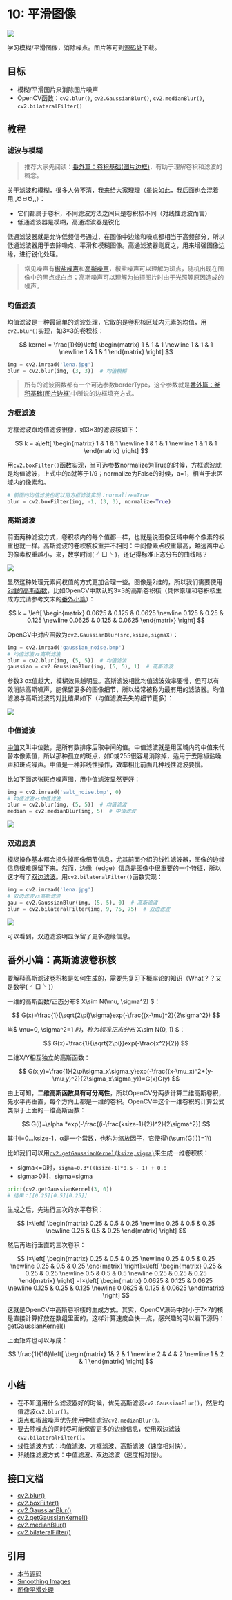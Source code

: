 # 10: 平滑图像

![](http://blog.codec.wang/cv2_bilateral_vs_gaussian.jpg)

学习模糊/平滑图像，消除噪点。图片等可到[源码处]()下载。

## 目标

* 模糊/平滑图片来消除图片噪声
* OpenCV函数：`cv2.blur()`, `cv2.GaussianBlur()`, `cv2.medianBlur()`, `cv2.bilateralFilter()`

## 教程

### 滤波与模糊

> 推荐大家先阅读：[番外篇：卷积基础\(图片边框\)](/Extra-08-Padding-and-Convolution/)，有助于理解卷积和滤波的概念。

关于滤波和模糊，很多人分不清，我来给大家理理（虽说如此，我后面也会混着用,,ԾㅂԾ,,）：

* 它们都属于卷积，不同滤波方法之间只是卷积核不同（对线性滤波而言）
* 低通滤波器是模糊，高通滤波器是锐化

低通滤波器就是允许低频信号通过，在图像中边缘和噪点都相当于高频部分，所以低通滤波器用于去除噪点、平滑和模糊图像。高通滤波器则反之，用来增强图像边缘，进行锐化处理。

> 常见噪声有[椒盐噪声](https://baike.baidu.com/item/%E6%A4%92%E7%9B%90%E5%99%AA%E5%A3%B0/3455958?fr=aladdin)和[高斯噪声](https://baike.baidu.com/item/%E9%AB%98%E6%96%AF%E5%99%AA%E5%A3%B0)，椒盐噪声可以理解为斑点，随机出现在图像中的黑点或白点；高斯噪声可以理解为拍摄图片时由于光照等原因造成的噪声。

### 均值滤波

均值滤波是一种最简单的滤波处理，它取的是卷积核区域内元素的均值，用`cv2.blur()`实现，如3×3的卷积核：

$$
kernel = \frac{1}{9}\left[
 \begin{matrix}
   1 & 1 & 1 \newline
   1 & 1 & 1 \newline
   1 & 1 & 1
  \end{matrix}
  \right]
$$

```python
img = cv2.imread('lena.jpg')
blur = cv2.blur(img, (3, 3))  # 均值模糊
```

> 所有的滤波函数都有一个可选参数borderType，这个参数就是[番外篇：卷积基础\(图片边框\)](/Extra-08-Padding-and-Convolution/)中所说的边框填充方式。

### 方框滤波

方框滤波跟均值滤波很像，如3×3的滤波核如下：

$$
k = a\left[
 \begin{matrix}
   1 & 1 & 1 \newline
   1 & 1 & 1 \newline
   1 & 1 & 1
  \end{matrix}
  \right]
$$

用`cv2.boxFilter()`函数实现，当可选参数normalize为True的时候，方框滤波就是均值滤波，上式中的a就等于1/9；normalize为False的时候，a=1，相当于求区域内的像素和。

```python
# 前面的均值滤波也可以用方框滤波实现：normalize=True
blur = cv2.boxFilter(img, -1, (3, 3), normalize=True)
```

### 高斯滤波

前面两种滤波方式，卷积核内的每个值都一样，也就是说图像区域中每个像素的权重也就一样。高斯滤波的卷积核权重并不相同：中间像素点权重最高，越远离中心的像素权重越小，来，数学时间\( ╯□╰ \)，还记得标准正态分布的曲线吗？

![](http://blog.codec.wang/cv2_gaussian_kernel_function_theory.jpg)

显然这种处理元素间权值的方式更加合理一些。图像是2维的，所以我们需要使用[2维的高斯函数](https://en.wikipedia.org/wiki/Gaussian_filter)，比如OpenCV中默认的3×3的高斯卷积核（具体原理和卷积核生成方式请参考文末的[番外小篇]()）：

$$
k = \left[
 \begin{matrix}
   0.0625 & 0.125 & 0.0625 \newline
   0.125 & 0.25 & 0.125 \newline
   0.0625 & 0.125 & 0.0625
  \end{matrix}
  \right]
$$

OpenCV中对应函数为`cv2.GaussianBlur(src,ksize,sigmaX)`：

```python
img = cv2.imread('gaussian_noise.bmp')
# 均值滤波vs高斯滤波
blur = cv2.blur(img, (5, 5))  # 均值滤波
gaussian = cv2.GaussianBlur(img, (5, 5), 1)  # 高斯滤波
```

参数3 σx值越大，模糊效果越明显。高斯滤波相比均值滤波效率要慢，但可以有效消除高斯噪声，能保留更多的图像细节，所以经常被称为最有用的滤波器。均值滤波与高斯滤波的对比结果如下（均值滤波丢失的细节更多）：

![](http://blog.codec.wang/cv2_gaussian_vs_average.jpg)

### 中值滤波

[中值](https://baike.baidu.com/item/%E4%B8%AD%E5%80%BC)又叫中位数，是所有数排序后取中间的值。中值滤波就是用区域内的中值来代替本像素值，所以那种孤立的斑点，如0或255很容易消除掉，适用于去除椒盐噪声和斑点噪声。中值是一种非线性操作，效率相比前面几种线性滤波要慢。

比如下面这张斑点噪声图，用中值滤波显然更好：

```python
img = cv2.imread('salt_noise.bmp', 0)
# 均值滤波vs中值滤波
blur = cv2.blur(img, (5, 5))  # 均值滤波
median = cv2.medianBlur(img, 5)  # 中值滤波
```

![](http://blog.codec.wang/cv2_median_vs_average.jpg)

### 双边滤波

模糊操作基本都会损失掉图像细节信息，尤其前面介绍的线性滤波器，图像的边缘信息很难保留下来。然而，边缘（edge）信息是图像中很重要的一个特征，所以这才有了[双边滤波](https://baike.baidu.com/item/%E5%8F%8C%E8%BE%B9%E6%BB%A4%E6%B3%A2)。用`cv2.bilateralFilter()`函数实现：

```python
img = cv2.imread('lena.jpg')
# 双边滤波vs高斯滤波
gau = cv2.GaussianBlur(img, (5, 5), 0)  # 高斯滤波
blur = cv2.bilateralFilter(img, 9, 75, 75)  # 双边滤波
```

![](http://blog.codec.wang/cv2_bilateral_vs_gaussian.jpg)

可以看到，双边滤波明显保留了更多边缘信息。

## 番外小篇：高斯滤波卷积核

要解释高斯滤波卷积核是如何生成的，需要先复习下概率论的知识（What？？又是数学\( ╯□╰ \)）

一维的高斯函数/正态分布$ X\sim N\(\mu, \sigma^2\) $：

$$
G(x)=\frac{1}{\sqrt{2\pi}\sigma}exp(-\frac{(x-\mu)^2}{2\sigma^2})
$$

当$ \mu=0, \sigma^2=1 $时，称为标准正态分布$ X\sim N\(0, 1\) $：

$$
G(x)=\frac{1}{\sqrt{2\pi}}exp(-\frac{x^2}{2})
$$

二维X/Y相互独立的高斯函数：

$$
G(x,y)=\frac{1}{2\pi\sigma_x\sigma_y}exp(-\frac{(x-\mu_x)^2+(y-\mu_y)^2}{2\sigma_x\sigma_y})=G(x)G(y)
$$

由上可知，**二维高斯函数具有可分离性**，所以OpenCV分两步计算二维高斯卷积，先水平再垂直，每个方向上都是一维的卷积。OpenCV中这个一维卷积的计算公式类似于上面的一维高斯函数：

$$
G(i)=\alpha *exp(-\frac{(i-\frac{ksize-1}{2})^2}{2\sigma^2})
$$

其中i=0…ksize-1，α是一个常数，也称为缩放因子，它使得\\(\sum{G\(i\)}=1\\)

比如我们可以用[`cv2.getGaussianKernel(ksize,sigma)`](https://docs.opencv.org/3.3.1/d4/d86/group__imgproc__filter.html#gac05a120c1ae92a6060dd0db190a61afa)来生成一维卷积核：

* sigma&lt;=0时，`sigma=0.3*((ksize-1)*0.5 - 1) + 0.8`
* sigma&gt;0时，sigma=sigma

```python
print(cv2.getGaussianKernel(3, 0))
# 结果：[[0.25][0.5][0.25]]
```

生成之后，先进行三次的水平卷积：

$$
I×\left[
 \begin{matrix}
   0.25 & 0.5 & 0.25 \newline
    0.25 & 0.5 & 0.25 \newline
   0.25 & 0.5 & 0.25
  \end{matrix}
  \right]
$$

然后再进行垂直的三次卷积：

$$
I×\left[
 \begin{matrix}
   0.25 & 0.5 & 0.25 \newline
    0.25 & 0.5 & 0.25 \newline
   0.25 & 0.5 & 0.25
  \end{matrix}
  \right]×\left[
 \begin{matrix}
   0.25 & 0.25 & 0.25 \newline
    0.5 & 0.5 & 0.5 \newline
   0.25 & 0.25 & 0.25
  \end{matrix}
  \right] =I×\left[
 \begin{matrix}
   0.0625 & 0.125 & 0.0625 \newline
   0.125 & 0.25 & 0.125 \newline
   0.0625 & 0.125 & 0.0625
  \end{matrix}
  \right]
$$

这就是OpenCV中高斯卷积核的生成方式。其实，OpenCV源码中对小于7×7的核是直接计算好放在数组里面的，这样计算速度会快一点，感兴趣的可以看下源码：[getGaussianKernel\(\)](https://github.com/ex2tron/OpenCV-Python-Tutorial/blob/master/10.%20%E5%B9%B3%E6%BB%91%E5%9B%BE%E5%83%8F/cv2_source_code_getGaussianKernel.cpp)

上面矩阵也可以写成：

$$
\frac{1}{16}\left[
 \begin{matrix}
   1& 2 & 1 \newline
   2 & 4 & 2 \newline
   1 & 2 & 1
  \end{matrix}
  \right]
$$

## 小结

* 在不知道用什么滤波器好的时候，优先高斯滤波`cv2.GaussianBlur()`，然后均值滤波`cv2.blur()`。
* 斑点和椒盐噪声优先使用中值滤波`cv2.medianBlur()`。
* 要去除噪点的同时尽可能保留更多的边缘信息，使用双边滤波`cv2.bilateralFilter()`。
* 线性滤波方式：均值滤波、方框滤波、高斯滤波（速度相对快）。
* 非线性滤波方式：中值滤波、双边滤波（速度相对慢）。

## 接口文档

* [cv2.blur\(\)](https://docs.opencv.org/4.0.0/d4/d86/group__imgproc__filter.html#ga8c45db9afe636703801b0b2e440fce37)
* [cv2.boxFilter\(\)](https://docs.opencv.org/4.0.0/d4/d86/group__imgproc__filter.html#gad533230ebf2d42509547d514f7d3fbc3)
* [cv2.GaussianBlur\(\)](https://docs.opencv.org/4.0.0/d4/d86/group__imgproc__filter.html#gaabe8c836e97159a9193fb0b11ac52cf1)
* [cv2.getGaussianKernel\(\)](https://docs.opencv.org/4.0.0/d4/d86/group__imgproc__filter.html#gac05a120c1ae92a6060dd0db190a61afa)
* [cv2.medianBlur\(\)](https://docs.opencv.org/4.0.0/d4/d86/group__imgproc__filter.html#ga564869aa33e58769b4469101aac458f9)
* [cv2.bilateralFilter\(\)](https://docs.opencv.org/4.0.0/d4/d86/group__imgproc__filter.html#ga9d7064d478c95d60003cf839430737ed)

## 引用

* [本节源码](https://github.com/codecwang/OpenCV-Python-Tutorial/tree/master/10-Smoothing-Images)
* [Smoothing Images](http://opencv-python-tutroals.readthedocs.io/en/latest/py_tutorials/py_imgproc/py_filtering/py_filtering.html)
* [图像平滑处理](http://www.opencv.org.cn/opencvdoc/2.3.2/html/doc/tutorials/imgproc/gausian_median_blur_bilateral_filter/gausian_median_blur_bilateral_filter.html)


